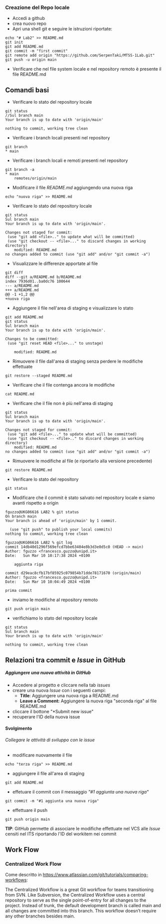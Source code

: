 ### Creazione del Repo locale
- Accedi a github
- crea nuovo repo
- Apri una shell git e seguire le istruzioni riportate:
```Shell
echo "# Lab2" >> README.md
git init
git add README.md
git commit -m "first commit"
git remote add origin "https://github.com/SerpenTaki/MTSS-1Lab.git"
git push -u origin main
```
- Verificare che nel file system locale e nel repository remoto è presente il file README.md
## Comandi basi
- Verificare lo stato del repository locale
```Shell
git status
//Sul branch main
Your branch is up to date with 'origin/main'

nothing to commit, working tree clean
```
- Verificare i branch locali presenti nel repository
```Shell
git branch
* main
```
- Verificare i branch locali e remoti presenti nel repository
```Shell
git branch -a
* main
	remotes/origin/main
```
- Modificare il file _README.md_ aggiungendo una nuova riga
```Shell
echo "nuova riga" >> README.md
```
- Verificare lo stato del repository locale
```Shell
git status
Sul branch main
Your branch is up to date with 'origin/main'.

Changes not staged for commit:
 (use "git add <file>.." to update what will be committed)
 (use "git checkout -- <file>..." to discard changes in working directory)
	modified: README.md
no changes added to commit (use "git add" and/or "git commit -a")
```
- Visualizzare le differenze apportate al file
```Shell
git diff
diff --git a/README.md b/README.md
index 7936d01..ba0dc76 100644
--- a/README.md
+++ a/README.md
@@ -1 +1,2 @@
+nuova riga
```
- Aggiungere il file nell'area di staging e visualizzare lo stato
```Shell
git add README.md
git status
Sul branch main
Your branch is up to date with 'origin/main'.

Changes to be committed:
 (use "git reset HEAD <file>..." to unstage)

	modified: README.md
```
- Rimuovere il file dall'area di staging senza perdere le modifiche effettuate
```Shell
git restore --staged README.md
```
- Verificare che il file contenga ancora le modifiche
```Shell
cat README.md
```
- Verificare che il file non è più nell'area di staging
```Shell
git status
Sul branch main
Your branch is up to date with 'origin/main'.

Changes not staged for commit:
 (use "git add <file>..." to update what will be committed)
 (use "git checkout -- <file>.." to discard changes in working directory)
	modified: README.md
no changes added to commit (use "git add" and/or "git commit -a")
```
- Rimuovere le modifiche al file (e riportarlo alla versione precedente)
```Shell
git restore README.md
```
- Verificare lo stato del repository
```Shell
git status
```
- Modificare che il commit è stato salvato nel repository locale e siamo avanti rispetto a origin
```shell
fguzzo@UKG06616 LAB2 % git status
On branch main
Your branch is ahead of 'origin/main' by 1 commit.

  (use "git push" to publish your local commits)
nothing to commit, working tree clean

fguzzo@UKG06616 LAB2 % git log
commit 14db40d1296f569efcd7bbe63404e8b3d3e0d5c0 (HEAD -> main)
Author: fguzzo <francesco.guzzo@unipd.it>
Date:   Sun Mar 10 10:17:38 2024 +0100

    aggiunta riga

commit d29eac8cfb17bf85925c079854b71dde78171670 (origin/main)
Author: fguzzo <francesco.guzzo@unipd.it>
Date:   Sun Mar 10 10:04:49 2024 +0100

prima commit
```
- inviamo le modifiche al repository remoto
```shell
git push origin main
```
- verifichiamo lo stato del repository locale
```shell
git status
Sul branch main
Your branch is up to date with 'origin/main'

nothing to commit, working tree clean
```
## Relazioni tra commit e *Issue* in GitHub
##### Aggiungere una nuova attività in GitHub
- Accedere al progetto e cliccare nella tab *issues*
- creare una nuova *Issue* con i seguenti campi:
	- **Title**: Aggiungere una nuova riga a README.md
	- **Leave a Comment:** Aggiungere la nuova riga "seconda riga" al file README.md
- cliccare il bottone "*Submit new issue"
- recuperare l'ID della nuova issue
#### Svolgimento
###### Collegare le attività di sviluppo con le issue
- modificare nuovamente il file
```Shell
echo "terza riga" >> README.md
```
- aggiungere il file all'area di staging
```Shell
git add README.md
```
- effetuare il commit con il messaggio *"#1 aggiunta una nuova riga"*
```shell
git commit -m "#1 aggiunta una nuova riga"
```
- effettuare il push
```shell
git push origin main
```
**TIP**: GitHub permette di associare le modifiche effettuate nel VCS alle *Issue* censiti nel ITS riportando l'ID del workitem nei commit
## Work Flow
### Centralized Work Flow
Come descritto in https://www.atlassian.com/git/tutorials/comparing-workflows:

The Centralized Workflow is a great Git workflow for teams transitioning from SVN. Like Subversion, the Centralized Workflow uses a central repository to serve as the single point-of-entry for all changes to the project. Instead of trunk, the default development branch is called main and all changes are committed into this branch. This workflow doesn’t require any other branches besides main.

